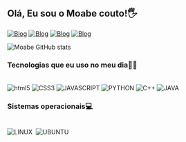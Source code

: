 ## Olá, Eu sou o Moabe couto!🖐

[![Blog](https://img.shields.io/badge/Gmail-D14836?style=for-the-badge&logo=gmail&logoColor=white)](https://gmail.com)
[![Blog](https://img.shields.io/website-up-down-green-red/http/monip.org.svg)](https://:http://monip.org)
[![Blog](https://img.shields.io/badge/Instagram-E4405F?style=for-the-badge&logo=instagram&logoColor=white)](https://moabe-couto)
[![Blog](https://img.shields.io/badge/Facebook-1877F2?style=for-the-badge&logo=facebook&logoColor=white)](https://facebook.com/moabecouto)


![Moabe GitHub stats](https://github-readme-stats.vercel.app/api?username=moab-ti&show_icons=true&theme=dracula) 

### Tecnologias que eu uso no meu dia👩‍💻

<div style="display: inline_block"></br>
    <img align="center" alt="html5" src="https://img.shields.io/badge/HTML-239120?style=for-the-badge&logo=html5&logoColor=white">
    <img align="center" alt="CSS3" src="https://img.shields.io/badge/CSS-239120?&style=for-the-badge&logo=css3&logoColor=white">
    <img align="center" alt="JAVASCRIPT" src="https://img.shields.io/badge/JavaScript-F7DF1E?style=for-the-badge&logo=javascript&logoColor=black">
    <img align="center" alt="PYTHON" src="https://img.shields.io/badge/Python-3776AB?style=for-the-badge&logo=python&logoColor=white">
    <img align="center" alt="C++" src="https://img.shields.io/badge/C%2B%2B-00599C?style=for-the-badge&logo=c%2B%2B&logoColor=white">
    <img align="center" alt="JAVA"src="https://img.shields.io/badge/Java-ED8B00?style=for-the-badge&logo=openjdk&logoColor=white">
</div>

### Sistemas operacionais💻

<div style="display: inline-block"><br/>
<img align="center" alt="LINUX" src="https://img.shields.io/badge/Kali_Linux-557C94?style=for-the-badge&logo=kali-linux&logoColor=white">
<img align="center" alt="" src="https://img.shields.io/badge/Windows-0078D6?style=for-the-badge&logo=windows&logoColor=white">
<img align="center" alt="UBUNTU" src="https://img.shields.io/badge/Ubuntu-E95420?style=for-the-badge&logo=ubuntu&logoColor=white">
</div>
